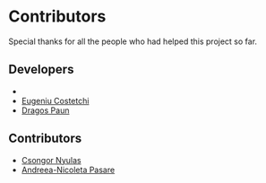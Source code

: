 # Contributors

Special thanks for all the people who had helped this project so far. 

## Developers
* 
* [Eugeniu Costetchi](eugen@meaningfy.ws)
* [Dragos Paun](dragos.paun@meaningfy.ws)

## Contributors

* [Csongor Nyulas](csongor.nyulas@meaningfy.ws)
* [Andreea-Nicoleta Pasare](andreea.pasare@meaningfy.ws)